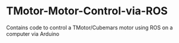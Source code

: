 # TMotor-Motor-Control-via-ROS
Contains code to control a TMotor/Cubemars motor using ROS on a computer via Arduino
